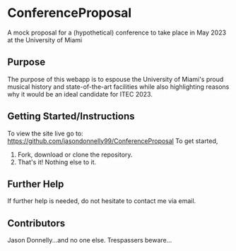 # ConferenceProposal
A mock proposal for a (hypothetical) conference to take place in May 2023 at the University of Miami
## Purpose
The purpose of this webapp is to espouse the University of Miami's proud musical history and state-of-the-art facilities while also highlighting reasons why it would be an ideal candidate for ITEC 2023.
## Getting Started/Instructions
To view the site live go to: https://github.com/jasondonnelly99/ConferenceProposal
To get started,
1. Fork, download or clone the repository.
2. That's it! Nothing else to it.
## Further Help
If further help is needed, do not hesitate to contact me via email.
## Contributors
Jason Donnelly...and no one else. Trespassers beware...
